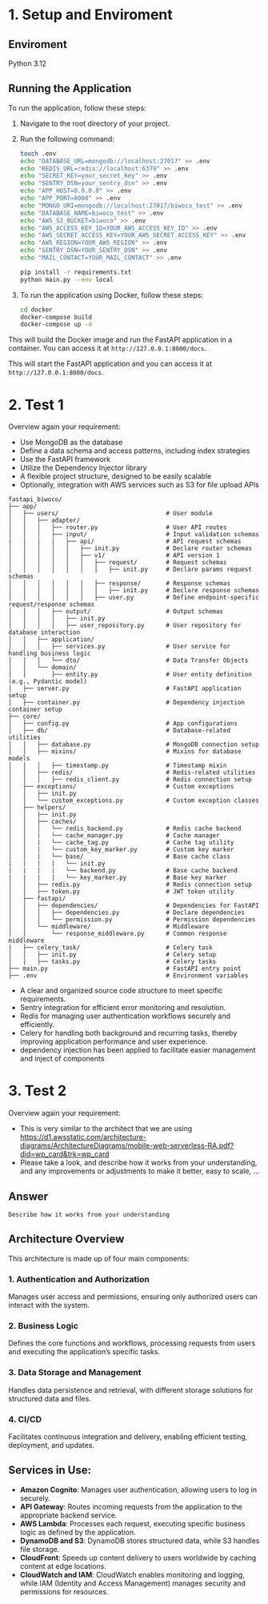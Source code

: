 # 1. Setup and Enviroment 

## Enviroment
Python 3.12

## Running the Application

To run the application, follow these steps:

1. Navigate to the root directory of your project.

2. Run the following command:
    ```bash
    touch .env
    echo "DATABASE_URL=mongodb://localhost:27017" >> .env
    echo "REDIS_URL=redis://localhost:6379" >> .env
    echo "SECRET_KEY=your_secret_key" >> .env
    echo "SENTRY_DSN=your_sentry_dsn" >> .env
    echo "APP_HOST=0.0.0.0" >> .env
    echo "APP_PORT=8000" >> .env
    echo "MONGO_URI=mongodb://localhost:27017/biwoco_test" >> .env
    echo "DATABASE_NAME=biwoco_test" >> .env
    echo "AWS_S3_BUCKET=biwoco" >> .env
    echo "AWS_ACCESS_KEY_ID=YOUR_AWS_ACCESS_KEY_ID" >> .env
    echo "AWS_SECRET_ACCESS_KEY=YOUR_AWS_SECRET_ACCESS_KEY" >> .env
    echo "AWS_REGION=YOUR_AWS_REGION" >> .env
    echo "SENTRY_DSN=YOUR_SENTRY_DSN" >> .env
    echo "MAIL_CONTACT=YOUR_MAIL_CONTACT" >> .env

    pip install -r requirements.txt
    python main.py --env local
    ```
3. To run the application using Docker, follow these steps:

    ```bash
    cd docker
    docker-compose build
    docker-compose up -d
    ```

This will build the Docker image and run the FastAPI application in a container. You can access it at `http://127.0.0.1:8000/docs`.

This will start the FastAPI application and you can access it at `http://127.0.0.1:8000/docs`.


# 2. Test 1
Overview again your requirement:
- Use MongoDB as the database
- Define a data schema and access patterns, including index strategies
- Use the FastAPI framework
- Utilize the Dependency Injector library
- A flexible project structure, designed to be easily scalable
- Optionally, integration with AWS services such as S3 for file upload APIs

```
fastapi_biwoco/
├── app/
│   ├── users/                              # User module
│   │   ├── adapter/
│   │   │   ├── router.py                   # User API routes
│   │   │   ├── input/                      # Input validation schemas
|   |   |   |   ├── api/                    # API request schemas
│   │   │   │   │   ├── init.py             # Declare router schemas
│   │   │   │   │   ├── v1/                 # API version 1
│   │   │   │   │   │   ├── request/        # Request schemas
│   │   │   │   │   │   │   ├── init.py     # Declare params request schemas
│   │   │   │   │   │   ├── response/       # Response schemas
│   │   │   │   │   │   │   ├── init.py     # Declare response schemas
│   │   │   │   │   │   ├── user.py         # Define endpoint-specific request/response schemas
│   │   │   ├── output/                     # Output schemas
│   │   │   │   ├── init.py
│   │   │   │   ├── user_repository.py      # User repository for database interaction
│   │   ├── application/
│   │   │   ├── services.py                 # User service for handling business logic
│   │   │   └── dto/                        # Data Transfer Objects
│   │   └── domain/
│   │       ├── entity.py                   # User entity definition (e.g., Pydantic model)
│   ├── server.py                           # FastAPI application setup
│   ├── container.py                        # Dependency injection container setup
├── core/
│   ├── config.py                           # App configurations
│   ├── db/                                 # Database-related utilities
│   │   ├── database.py                     # MongoDB connection setup
│   │   ├── mixins/                         # Mixins for database models
│   │   │   ├── timestamp.py                # Timestamp mixin
│   │   ├── redis/                          # Redis-related utilities
│   │   │   ├── redis_client.py             # Redis connection setup
│   ├── exceptions/                         # Custom exceptions
│   │   ├── init.py
│   │   └── custom_exceptions.py            # Custom exception classes
│   ├── helpers/
│   │   ├── init.py
│   │   ├── caches/
│   │   │   └── redis_backend.py            # Redis cache backend
│   │   |   └── cache_manager.py            # Cache manager
│   │   |   └── cache_tag.py                # Cache tag utility
│   │   |   └── custom_key_marker.py        # Custom key marker
│   │   |   └── base/                       # Base cache class
|   |   |   |   └── init.py
|   |   |   |   └── backend.py              # Base cache backend
|   |   |   |   └── key_marker.py           # Base key marker
│   │   ├── redis.py                        # Redis connection setup
│   │   ├── token.py                        # JWT token utility
│   ├── fastapi/
│   │   ├── dependencies/                   # Dependencies for FastAPI
│   │   │   ├── dependencies.py             # Declare dependencies
│   │   │   └── permission.py               # Permission dependencies
│   │   └── middleware/                     # Middleware
│   │       └── response_middleware.py      # Common response middleware
|   ├── celery_task/                        # Celery task
│   │   ├── init.py                         # Celery setup
|   |   ├── tasks.py                        # Celery tasks
├── main.py                                 # FastAPI entry point
├── .env                                    # Environment variables
```


- A clear and organized source code structure to meet specific requirements.
- Sentry integration for efficient error monitoring and resolution.
- Redis for managing user authentication workflows securely and efficiently.
- Celery for handling both background and recurring tasks, thereby improving application performance and user experience.
- dependency injection has been applied to facilitate easier management and inject of components 


# 3. Test 2
Overview again your requirement:
- This is very similar to the architect that we are using https://d1.awsstatic.com/architecture-diagrams/ArchitectureDiagrams/mobile-web-serverless-RA.pdf?did=wp_card&trk=wp_card
- Please take a look, and describe how it works from your understanding, and any improvements or adjustments to make it better, easy to scale, ...

## Answer
``` 
Describe how it works from your understanding
```
## Architecture Overview

This architecture is made up of four main components:

### 1. Authentication and Authorization
Manages user access and permissions, ensuring only authorized users can interact with the system.

### 2. Business Logic
Defines the core functions and workflows, processing requests from users and executing the application’s specific tasks.

### 3. Data Storage and Management
Handles data persistence and retrieval, with different storage solutions for structured data and files.

### 4. CI/CD
Facilitates continuous integration and delivery, enabling efficient testing, deployment, and updates.

## Services in Use:

- **Amazon Cognito**: Manages user authentication, allowing users to log in securely.
- **API Gateway**: Routes incoming requests from the application to the appropriate backend service.
- **AWS Lambda**: Processes each request, executing specific business logic as defined by the application.
- **DynamoDB and S3**: DynamoDB stores structured data, while S3 handles file storage.
- **CloudFront**: Speeds up content delivery to users worldwide by caching content at edge locations.
- **CloudWatch and IAM**: CloudWatch enables monitoring and logging, while IAM (Identity and Access Management) manages security and permissions for resources.



